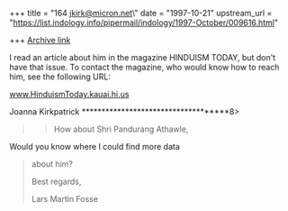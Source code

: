 +++
title = "164 jkirk@micron.net\\"
date = "1997-10-21"
upstream_url = "https://list.indology.info/pipermail/indology/1997-October/009616.html"

+++
[Archive link](https://list.indology.info/pipermail/indology/1997-October/009616.html)

I read an article about him in the magazine HINDUISM TODAY, but don't
have that issue. To contact the magazine, who would know how to reach
him, see the following URL:

www.HinduismToday.kauai.hi.us

Joanna Kirkpatrick
************************************8>
> >How about Shri Pandurang Athawle,
>>>>>>>>>>>>>>>>>>>>>>>>>>>>>>>>

 Would you know where I could find more data
> about him?
>
> Best regards,
>
> Lars Martin Fosse
>



